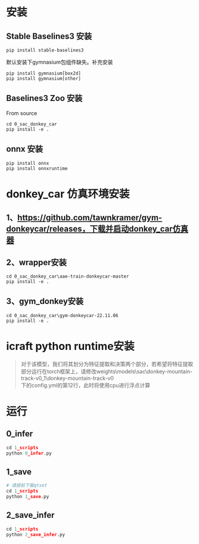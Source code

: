 # 安装
## Stable Baselines3 安装
```
pip install stable-baselines3
```
默认安装下gymnasium包组件缺失。补充安装
```
pip install gymnasium[box2d]
pip install gymnasium[other]
```
## Baselines3 Zoo 安装
From source
```
cd 0_sac_donkey_car
pip install -e .

```
## onnx 安装
```
pip install onnx
pip install onnxruntime
```
# donkey_car 仿真环境安装
## 1、https://github.com/tawnkramer/gym-donkeycar/releases，下载并启动donkey_car仿真器
## 2、wrapper安装

```
cd 0_sac_donkey_car\aae-train-donkeycar-master
pip install -e .
```
## 3、gym_donkey安装
```
cd 0_sac_donkey_car\gym-donkeycar-22.11.06
pip install -e .
```

# icraft python runtime安装
> 对于该模型，我们将其划分为特征提取和决策两个部分，若希望将特征提取部分运行在torch框架上，请修改weights\models\sac\donkey-mountain-track-v0_1\donkey-mountain-track-v0\
> 下的config.yml的第12行，此时将使用cpu进行浮点计算

# 运行
## 0_infer
```python
cd 1_scripts
python 0_infer.py 
```

## 1_save
```python
# 请提前下载qtset
cd 1_scripts
python 1_save.py 
```

## 2_save_infer
```python
cd 1_scripts
python 2_save_infer.py 
```